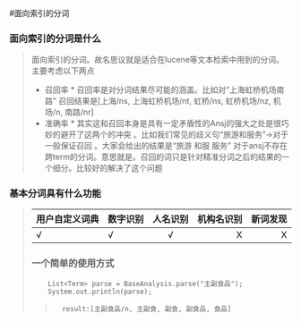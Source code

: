 #面向索引的分词

### 面向索引的分词是什么
> 面向索引的分词。故名思议就是适合在lucene等文本检索中用到的分词。
> 主要考虑以下两点
> * 召回率 
    * 召回率是对分词结果尽可能的涵盖。比如对“上海虹桥机场南路” 召回结果是[上海/ns, 上海虹桥机场/nt, 虹桥/ns, 虹桥机场/nz, 机场/n, 南路/nr]
> * 准确率 
    * 其实这和召回本身是具有一定矛盾性的Ansj的强大之处是很巧妙的避开了这两个的冲突 。比如我们常见的歧义句“旅游和服务”->对于一般保证召回 。大家会给出的结果是“旅游 和服 服务” 对于ansj不存在跨term的分词。意思就是。召回的词只是针对精准分词之后的结果的一个细分。比较好的解决了这个问题



### 基本分词具有什么功能



><table>
<thead><tr>
<th>用户自定义词典</th>
<th align="left">数字识别</th>
<th align="center">人名识别</th>
<th align="right">机构名识别</th>
<th align="right">新词发现</th>
</tr></thead>
<tbody><tr>
<td>√</td>
<td align="left">√</td>
<td align="center">√</td>
<td align="right">Χ</td>
<td align="right">Χ</td>
</tr></tbody>
</table>

### 一个简单的使用方式
> 
		List<Term> parse = BaseAnalysis.parse("主副食品");
		System.out.println(parse);
		

>		result:[主副食品/n, 主副食, 副食, 副食品, 食品]


